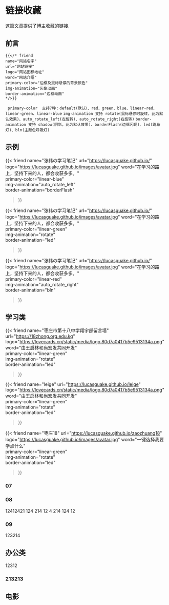 # 链接收藏


这篇文章提供了博主收藏的链接.

<!--more-->

## 前言
```
{{</* friend
name="网站名字"
url="网站链接"
logo="网站图标地址"
word="网站介绍"  
primary-color="边框及鼠标悬停的背景颜色" 
img-animation="头像动画" 
border-animation="边框动画" 
*/>}}
```
` primary-color  支持7种：default(默认）、red、green、blue、linear-red、linear-green、linear-blue`
` img-animation 支持 rotate(鼠标悬停时旋转，此为默认效果)、auto_rotate_left(左旋转)、auto_rotate_right(右旋转) `
`border-animation 支持 shadow(阴影，此为默认效果)、borderFlash(边框闪现)、led(跑马灯)、bln(主颜色呼吸灯) `
## 示例
{{< friend
name="张祎の学习笔记"
url="https://lucasguake.github.io/"
logo="https://lucasguake.github.io/images/avatar.jpg"
word="在学习的路上，坚持下来的人，都会收获多多。"  
primary-color="linear-blue"   
img-animation="auto_rotate_left"  
border-animation="borderFlash" 
>}}

{{< friend
name="张祎の学习笔记"
url="https://lucasguake.github.io/"
logo="https://lucasguake.github.io/images/avatar.jpg"
word="在学习的路上，坚持下来的人，都会收获多多。"  
primary-color="linear-green"   
img-animation="rotate"  
border-animation="led" 
>}}

{{< friend
name="张祎の学习笔记"
url="https://lucasguake.github.io/"
logo="https://lucasguake.github.io/images/avatar.jpg"
word="在学习的路上，坚持下来的人，都会收获多多。"  
primary-color="linear-red"   
img-animation="auto_rotate_right"  
border-animation="bln" 
>}}



## 学习类

{{< friend
name="枣庄市第十八中学翔宇部留言墙"
url="https://18zhong.org.edu.kg"
logo="https://lovecards.cn/static/media/logo.80d7a0417b5e9513134a.png"
word="由王启林和尚宏发共同开发"  
primary-color="linear-green"   
img-animation="rotate"  
border-animation="led" 
>}}

{{< friend
name="leige"
url="https://lucasguake.github.io/leige"
logo="https://lovecards.cn/static/media/logo.80d7a0417b5e9513134a.png"
word="由王启林和尚宏发共同开发"  
primary-color="linear-green"   
img-animation="rotate"  
border-animation="led" 
>}}

{{< friend
name="枣庄18"
url="https://lucasguake.github.io/zaozhuang18"
logo="https://lucasguake.github.io/images/avatar.jpg"
word="一键选择我要学点什么"  
primary-color="linear-green"   
img-animation="rotate"  
border-animation="led" 
>}}



### 07


### 08

12412421
124
214
12
4
214
124
12

### 09 

123214

## 办公类
12312
### 213213





## 电影
